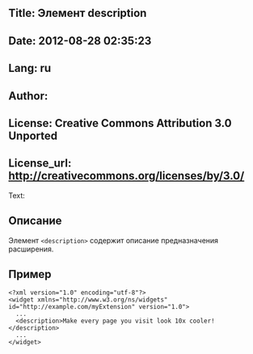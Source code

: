 Title: Элемент description
----
Date: 2012-08-28 02:35:23
----
Lang: ru
----
Author: 
----
License: Creative Commons Attribution 3.0 Unported
----
License_url: http://creativecommons.org/licenses/by/3.0/
----
Text:

<h2>Описание</h2>

<p>Элемент <code>&lt;description&gt;</code> содержит описание предназначения расширения.</p>

<h2>Пример</h2>

<pre><code>&lt;?xml version=&quot;1.0&quot; encoding=&quot;utf-8&quot;?&gt;
&lt;widget xmlns=&quot;http://www.w3.org/ns/widgets&quot; id=&quot;http://example.com/myExtension&quot; version=&quot;1.0&quot;&gt;
  ...
  &lt;description&gt;Make every page you visit look 10x cooler!&lt;/description&gt;
  ...
&lt;/widget&gt;</code></pre>
